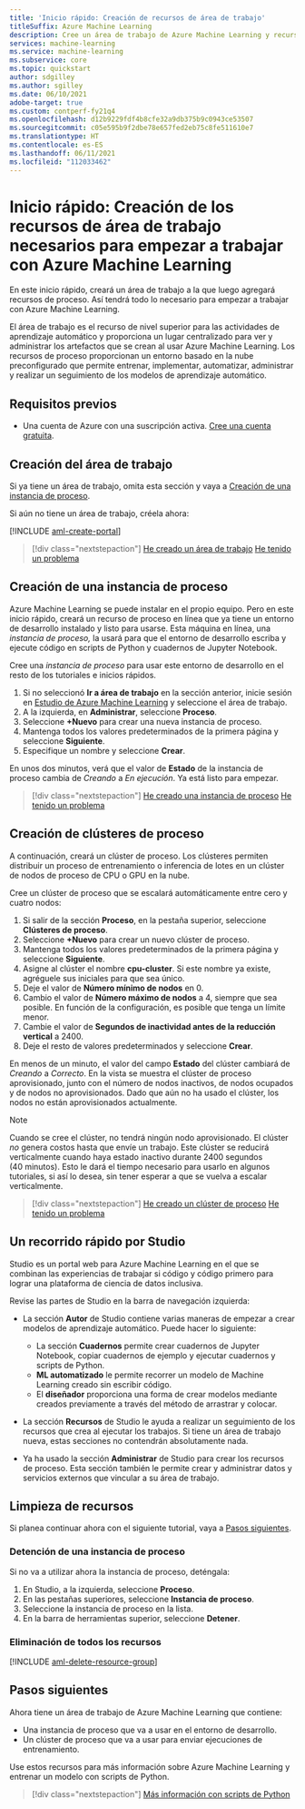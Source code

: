 ```yaml
---
title: 'Inicio rápido: Creación de recursos de área de trabajo'
titleSuffix: Azure Machine Learning
description: Cree un área de trabajo de Azure Machine Learning y recursos en la nube que se puedan usar para entrenar modelos de aprendizaje automático.
services: machine-learning
ms.service: machine-learning
ms.subservice: core
ms.topic: quickstart
author: sdgilley
ms.author: sgilley
ms.date: 06/10/2021
adobe-target: true
ms.custom: contperf-fy21q4
ms.openlocfilehash: d12b9229fdf4b8cfe32a9db375b9c0943ce53507
ms.sourcegitcommit: c05e595b9f2dbe78e657fed2eb75c8fe511610e7
ms.translationtype: HT
ms.contentlocale: es-ES
ms.lasthandoff: 06/11/2021
ms.locfileid: "112033462"
---
```

# <a name="quickstart-create-workspace-resources-you-need-to-get-started-with-azure-machine-learning"></a>Inicio rápido: Creación de los recursos de área de trabajo necesarios para empezar a trabajar con Azure Machine Learning

En este inicio rápido, creará un área de trabajo a la que luego agregará recursos de proceso. Así tendrá todo lo necesario para empezar a trabajar con Azure Machine Learning.  

El área de trabajo es el recurso de nivel superior para las actividades de aprendizaje automático y proporciona un lugar centralizado para ver y administrar los artefactos que se crean al usar Azure Machine Learning. Los recursos de proceso proporcionan un entorno basado en la nube preconfigurado que permite entrenar, implementar, automatizar, administrar y realizar un seguimiento de los modelos de aprendizaje automático.


## <a name="prerequisites"></a>Requisitos previos

- Una cuenta de Azure con una suscripción activa. [Cree una cuenta gratuita](https://azure.microsoft.com/free/?WT.mc_id=A261C142F).

## <a name="create-the-workspace"></a>Creación del área de trabajo

Si ya tiene un área de trabajo, omita esta sección y vaya a [Creación de una instancia de proceso](#instance).

Si aún no tiene un área de trabajo, créela ahora:

[!INCLUDE [aml-create-portal](../../includes/aml-create-in-portal.md)]

> [!div class="nextstepaction"]
> [He creado un área de trabajo](?success=create-workspace#instance) [He tenido un problema](https://www.research.net/r/7C8Z3DN?issue=create-workspace)


## <a name="create-compute-instance"></a><a name="instance"></a>Creación de una instancia de proceso

Azure Machine Learning se puede instalar en el propio equipo.  Pero en este inicio rápido, creará un recurso de proceso en línea que ya tiene un entorno de desarrollo instalado y listo para usarse.  Esta máquina en línea, una *instancia de proceso,* la usará para que el entorno de desarrollo escriba y ejecute código en scripts de Python y cuadernos de Jupyter Notebook.

Cree una *instancia de proceso* para usar este entorno de desarrollo en el resto de los tutoriales e inicios rápidos.

1. Si no seleccionó **Ir a área de trabajo** en la sección anterior, inicie sesión en [Estudio de Azure Machine Learning](https://ml.azure.com) y seleccione el área de trabajo.
1. A la izquierda, en **Administrar**, seleccione **Proceso**.
1. Seleccione **+Nuevo** para crear una nueva instancia de proceso.
1. Mantenga todos los valores predeterminados de la primera página y seleccione **Siguiente**.
1. Especifique un nombre y seleccione **Crear**.
 
En unos dos minutos, verá que el valor de **Estado** de la instancia de proceso cambia de *Creando* a *En ejecución*.  Ya está listo para empezar.  

> [!div class="nextstepaction"]
> [He creado una instancia de proceso](?success=create-instance#cluster) [He tenido un problema](https://www.research.net/r/7C8Z3DN?issue=create-instance)

## <a name="create-compute-clusters"></a><a name="cluster"></a>Creación de clústeres de proceso

A continuación, creará un clúster de proceso.  Los clústeres permiten distribuir un proceso de entrenamiento o inferencia de lotes en un clúster de nodos de proceso de CPU o GPU en la nube.

Cree un clúster de proceso que se escalará automáticamente entre cero y cuatro nodos:

1. Si salir de la sección **Proceso**, en la pestaña superior, seleccione **Clústeres de proceso**.
1. Seleccione **+Nuevo** para crear un nuevo clúster de proceso.
1. Mantenga todos los valores predeterminados de la primera página y seleccione **Siguiente**.
1. Asigne al clúster el nombre **cpu-cluster**.  Si este nombre ya existe, agréguele sus iniciales para que sea único.
1. Deje el valor de **Número mínimo de nodos** en 0.
1. Cambio el valor de **Número máximo de nodos** a 4, siempre que sea posible.  En función de la configuración, es posible que tenga un límite menor.
1. Cambie el valor de **Segundos de inactividad antes de la reducción vertical** a 2400.
1. Deje el resto de valores predeterminados y seleccione **Crear**.

En menos de un minuto, el valor del campo **Estado** del clúster cambiará de *Creando* a *Correcto*.  En la vista se muestra el clúster de proceso aprovisionado, junto con el número de nodos inactivos, de nodos ocupados y de nodos no aprovisionados.  Dado que aún no ha usado el clúster, los nodos no están aprovisionados actualmente. 

> [!NOTE]
> Cuando se cree el clúster, no tendrá ningún nodo aprovisionado. El clúster *no* genera costos hasta que envíe un trabajo. Este clúster se reducirá verticalmente cuando haya estado inactivo durante 2400 segundos (40 minutos).  Esto le dará el tiempo necesario para usarlo en algunos tutoriales, si así lo desea, sin tener esperar a que se vuelva a escalar verticalmente.

> [!div class="nextstepaction"]
> [He creado un clúster de proceso](?success=create-compute-cluster#clean-up) [He tenido un problema](https://www.research.net/r/7C8Z3DN?issue=create-compute-cluster)

## <a name="quick-tour-of-the-studio"></a><a name="studio"></a> Un recorrido rápido por Studio

Studio es un portal web para Azure Machine Learning en el que se combinan las experiencias de trabajar si código y código primero para lograr una plataforma de ciencia de datos inclusiva.

Revise las partes de Studio en la barra de navegación izquierda:

* La sección **Autor** de Studio contiene varias maneras de empezar a crear modelos de aprendizaje automático.  Puede hacer lo siguiente:

    * La sección **Cuadernos** permite crear cuadernos de Jupyter Notebook, copiar cuadernos de ejemplo y ejecutar cuadernos y scripts de Python.
    * **ML automatizado** le permite recorrer un modelo de Machine Learning creado sin escribir código.
    * El **diseñador** proporciona una forma de crear modelos mediante creados previamente a través del método de arrastrar y colocar.

* La sección **Recursos** de Studio le ayuda a realizar un seguimiento de los recursos que crea al ejecutar los trabajos.  Si tiene un área de trabajo nueva, estas secciones no contendrán absolutamente nada.

* Ya ha usado la sección **Administrar** de Studio para crear los recursos de proceso.  Esta sección también le permite crear y administrar datos y servicios externos que vincular a su área de trabajo.  

## <a name="clean-up-resources"></a><a name="clean-up"></a>Limpieza de recursos

Si planea continuar ahora con el siguiente tutorial, vaya a [Pasos siguientes](#next-steps).

### <a name="stop-compute-instance"></a>Detención de una instancia de proceso

Si no va a utilizar ahora la instancia de proceso, deténgala:

1. En Studio, a la izquierda, seleccione **Proceso**.
1. En las pestañas superiores, seleccione **Instancia de proceso**.
1. Seleccione la instancia de proceso en la lista.
1. En la barra de herramientas superior, seleccione **Detener**.

### <a name="delete-all-resources"></a>Eliminación de todos los recursos

[!INCLUDE [aml-delete-resource-group](../../includes/aml-delete-resource-group.md)]

## <a name="next-steps"></a>Pasos siguientes

Ahora tiene un área de trabajo de Azure Machine Learning que contiene:

- Una instancia de proceso que va a usar en el entorno de desarrollo.
- Un clúster de proceso que va a usar para enviar ejecuciones de entrenamiento.

Use estos recursos para más información sobre Azure Machine Learning y entrenar un modelo con scripts de Python.

> [!div class="nextstepaction"]
> [Más información con scripts de Python](tutorial-1st-experiment-hello-world.md)
>
